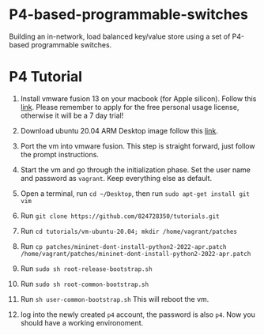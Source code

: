 # P4-based-programmable-switches

Building an in-network, load balanced key/value store using a set of P4-based programmable switches.

# P4 Tutorial

1. Install vmware fusion 13 on your macbook (for Apple silicon). Follow this [link](https://customerconnect.vmware.com/en/evalcenter?p=fusion-player-personal-13).
   Please remember to apply for the free personal usage license, otherwise it will be a 7 day trial!

2. Download ubuntu 20.04 ARM Desktop image follow this [link](https://cdimage.ubuntu.com/focal/daily-live/current/focal-desktop-arm64.iso).

3. Port the vm into vmware fusion. This step is straight forward, just follow the prompt instructions.

4. Start the vm and go through the initialization phase. Set the user name and password as `vagrant`. Keep everything else as default.

5. Open a terminal, run `cd ~/Desktop`, then run `sudo apt-get install git vim`

6. Run `git clone https://github.com/824728350/tutorials.git`

7. Run `cd tutorials/vm-ubuntu-20.04; mkdir /home/vagrant/patches`

8. Run `cp patches/mininet-dont-install-python2-2022-apr.patch /home/vagrant/patches/mininet-dont-install-python2-2022-apr.patch`

9. Run `sudo sh root-release-bootstrap.sh`

10. Run `sudo sh root-common-bootstrap.sh`

11. Run `sh user-common-bootstrap.sh` This will reboot the vm.

12. log into the newly created `p4` account, the password is also `p4`. Now you should have a working environoment.
